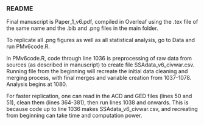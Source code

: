 ### README ###

Final manuscript is Paper_1_v6.pdf, compiled in Overleaf using the .tex file of the same name and the .bib and .png files in the main folder.

To replicate all .png figures as well as all statistical analysis, go to Data and run PMv6code.R. 

In PMv6code.R, code through line 1036 is preprocessing of raw data from sources (as described in manuscript) to create file SSAdata_v6_civwar.csv. 
Running file from the beginning will recreate the initial data cleaning and merging process, with final merges and variable creation from 1037-1078.
Analysis begins at 1080.

For faster replication, one can read in the ACD and GED files (lines 50 and 51), clean them (lines 364-381), then run lines 1038 and onwards. 
This is because code up to line 1036 makes SSAdata_v6_civwar.csv, and recreating from beginning can take time and computation power.
